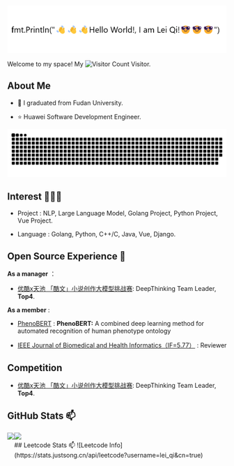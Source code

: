 <div align="center">
    <img src="image/readme_file.png">
</div>

Welcome to my space! My ![Visitor Count](https://profile-counter.glitch.me/leiqichn/count.svg) Visitor.

## About Me  
- 🌱 I graduated from Fudan University.

- ⭐ Huawei Software Development Engineer.
<picture>
  <source media="(prefers-color-scheme: dark)" srcset="https://raw.githubusercontent.com/leiqichn/leiqichn/output/github-contribution-grid-snake-dark.svg">
  <source media="(prefers-color-scheme: light)" srcset="https://raw.githubusercontent.com/leiqichn/leiqichn//output/github-contribution-grid-snake.svg">
  <img alt="github contribution grid snake animation" src="https://raw.githubusercontent.com/leiqichn/leiqichn/output/github-contribution-grid-snake.svg">
</picture>

## Interest 👨🏽‍💻
- Project : NLP, Large Language Model, Golang Project, Python Project, Vue Project.

- Language : Golang, Python, C++/C, Java, Vue, Django.

## Open Source Experience 👯

**As a manager** ：

- [优酷x天池 「酷文」小说创作大模型挑战赛](https://tianchi.aliyun.com/competition/entrance/532210/customize509): DeepThinking Team Leader, **Top4**.

**As a member** :

* [PhenoBERT](https://github.com/TianlabTech/PhenoBERT.git) : **PhenoBERT:** A combined deep learning method for automated recognition of human phenotype ontology

- [IEEE Journal of Biomedical and Health Informatics（IF=5.77）]() : Reviewer

## Competition

- [优酷x天池 「酷文」小说创作大模型挑战赛](https://tianchi.aliyun.com/competition/entrance/532210/customize509): DeepThinking Team Leader, **Top4**.

## GitHub Stats 📫

<div>
  <img height="170" align="left" src="https://github-readme-stats.vercel.app/api?username=leiqichn&show_icons=true&theme=light" />
  <img src="https://github-readme-stats.vercel.app/api/top-langs/?username=leiqichn&hide_langs_below=1&theme=default&line_height=27&layout=compact" />
</div>
## Leetcode Stats 📫
![Leetcode Info](https://stats.justsong.cn/api/leetcode?username=lei_qi&cn=true)
